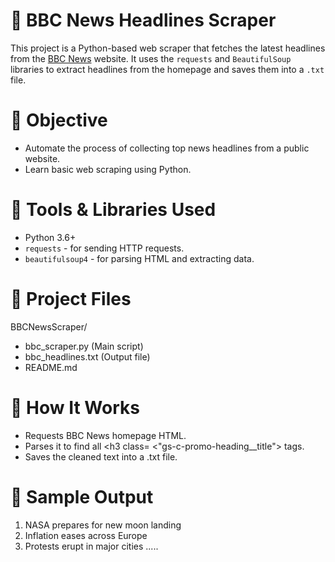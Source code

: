 # 📰 BBC News Headlines Scraper

This project is a Python-based web scraper that fetches the latest headlines from the [BBC News](https://www.bbc.news/) website. It uses the `requests` and `BeautifulSoup` libraries to extract headlines from the homepage and saves them into a `.txt` file.

# 📌 Objective

- Automate the process of collecting top news headlines from a public website.
- Learn basic web scraping using Python.

# 🔧 Tools & Libraries Used

- Python 3.6+
- `requests` - for sending HTTP requests.
- `beautifulsoup4` - for parsing HTML and extracting data.

# 📁 Project Files

BBCNewsScraper/
- bbc_scraper.py (Main script)
- bbc_headlines.txt (Output file)
- README.md 

# 🧠 How It Works

- Requests BBC News homepage HTML.
- Parses it to find all <h3 class= <"gs-c-promo-heading__title"> tags.
- Saves the cleaned text into a .txt file.

# 📝 Sample Output

1. NASA prepares for new moon landing
2. Inflation eases across Europe
3. Protests erupt in major cities
.....


